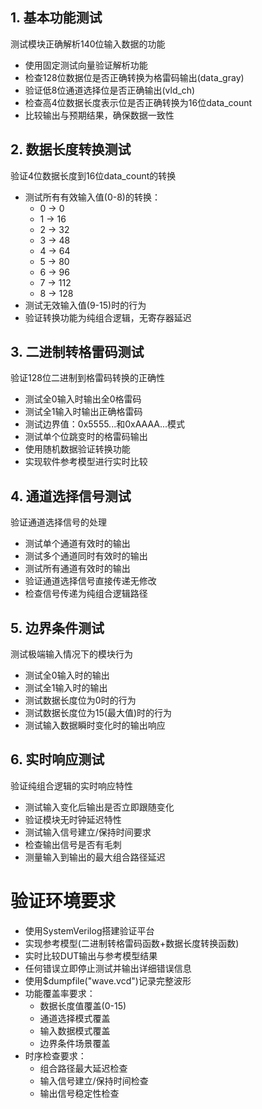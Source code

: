 ## 1. 基本功能测试

测试模块正确解析140位输入数据的功能

- 使用固定测试向量验证解析功能
- 检查128位数据位是否正确转换为格雷码输出(data_gray)
- 验证低8位通道选择位是否正确输出(vld_ch)
- 检查高4位数据长度表示位是否正确转换为16位data_count
- 比较输出与预期结果，确保数据一致性

## 2. 数据长度转换测试

验证4位数据长度到16位data_count的转换

- 测试所有有效输入值(0-8)的转换：
  - 0 → 0
  - 1 → 16
  - 2 → 32
  - 3 → 48
  - 4 → 64
  - 5 → 80
  - 6 → 96
  - 7 → 112
  - 8 → 128
- 测试无效输入值(9-15)时的行为
- 验证转换功能为纯组合逻辑，无寄存器延迟

## 3. 二进制转格雷码测试

验证128位二进制到格雷码转换的正确性

- 测试全0输入时输出全0格雷码
- 测试全1输入时输出正确格雷码
- 测试边界值：0x5555...和0xAAAA...模式
- 测试单个位跳变时的格雷码输出
- 使用随机数据验证转换功能
- 实现软件参考模型进行实时比较

## 4. 通道选择信号测试

验证通道选择信号的处理

- 测试单个通道有效时的输出
- 测试多个通道同时有效时的输出
- 测试所有通道有效时的输出
- 验证通道选择信号直接传递无修改
- 检查信号传递为纯组合逻辑路径

## 5. 边界条件测试

测试极端输入情况下的模块行为

- 测试全0输入时的输出
- 测试全1输入时的输出
- 测试数据长度位为0时的行为
- 测试数据长度位为15(最大值)时的行为
- 测试输入数据瞬时变化时的输出响应

## 6. 实时响应测试

验证纯组合逻辑的实时响应特性

- 测试输入变化后输出是否立即跟随变化
- 验证模块无时钟延迟特性
- 测试输入信号建立/保持时间要求
- 检查输出信号是否有毛刺
- 测量输入到输出的最大组合路径延迟

# 验证环境要求

- 使用SystemVerilog搭建验证平台
- 实现参考模型(二进制转格雷码函数+数据长度转换函数)
- 实时比较DUT输出与参考模型结果
- 任何错误立即停止测试并输出详细错误信息
- 使用$dumpfile("wave.vcd")记录完整波形
- 功能覆盖率要求：
  - 数据长度值覆盖(0-15)
  - 通道选择模式覆盖
  - 输入数据模式覆盖
  - 边界条件场景覆盖
- 时序检查要求：
  - 组合路径最大延迟检查
  - 输入信号建立/保持时间检查
  - 输出信号稳定性检查
